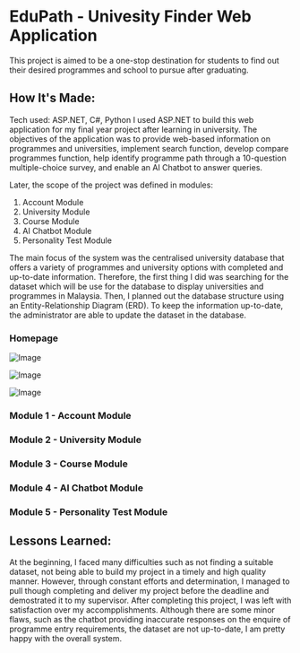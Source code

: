 # EduPath - Univesity Finder Web Application
This  project  is  aimed  to  be  a  one-stop  destination  for  students  to  find  out  their  desired programmes  and  school  to  pursue  after  graduating.

## How It's Made:
Tech used: ASP.NET, C#, Python
I used ASP.NET to build this web application for my final year project after learning in university. The objectives of the application was to provide web-based information on programmes and universities, implement search function, develop compare programmes function, help identify programme path through a  10-question  multiple-choice  survey, and enable an AI Chatbot to answer queries.

Later, the scope of the project was defined in modules: 
1. Account Module
2. University Module
3. Course Module
4. AI Chatbot Module
5. Personality Test Module


The main focus of the system was the centralised university database that offers a variety of programmes and university options with completed and up-to-date information. Therefore, the first thing I did was searching for the dataset which will be use for the database to display universities and programmes in Malaysia. Then, I planned out the database structure using an Entity-Relationship Diagram (ERD). To keep the information up-to-date, the administrator are able to update the dataset in the database.

### Homepage
![Image](https://github.com/user-attachments/assets/157aa947-8a23-49a5-9ce5-c1c01613584c)

![Image](https://github.com/user-attachments/assets/4d6ec0e7-295d-453e-8ec0-b3a9c6dce248)

![Image](https://github.com/user-attachments/assets/6051972a-0557-4ab4-8e90-a3434009658e)

### Module 1 - Account Module

### Module 2 - University Module
### Module 3 - Course Module
### Module 4 - AI Chatbot Module
### Module 5 - Personality Test Module

## Lessons Learned:
At the beginning, I faced many difficulties such as not finding a suitable dataset, not being able to build my project in a timely and high quality manner. However, through constant efforts and determination, I managed to pull though completing and deliver my project before the deadline and demostrated it to my supervisor. After completing this project, I was left with satisfaction over my accompplishments. Although there are some minor flaws, such as the chatbot providing inaccurate responses on the enquire of programme entry requirements, the dataset are not up-to-date, I am pretty happy with the overall system.

